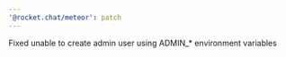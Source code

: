 ```yaml
---
'@rocket.chat/meteor': patch
---
```


Fixed unable to create admin user using ADMIN\_\* environment variables
